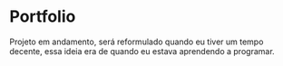 # Portfolio

Projeto em andamento, será reformulado quando eu tiver um tempo decente, essa ideia era de quando eu estava aprendendo a programar.

